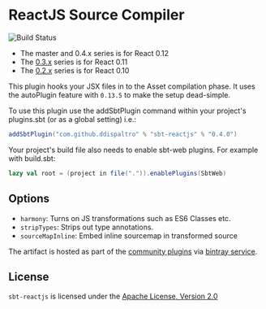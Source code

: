 # ReactJS Source Compiler

![Build Status](https://travis-ci.org/ddispaltro/sbt-reactjs.svg?branch=master)

 - The master and 0.4.x series is for React 0.12
 - The [0.3.x](https://github.com/ddispaltro/sbt-reactjs/tree/0.3.x) series is for React 0.11
 - The [0.2.x](https://github.com/ddispaltro/sbt-reactjs/tree/0.2.x) series is for React 0.10

This plugin hooks your JSX files in to the Asset compilation phase.
It uses the autoPlugin feature with `0.13.5` to make the setup dead-simple.

To use this plugin use the addSbtPlugin command within your project's
plugins.sbt (or as a global setting) i.e.:

```scala
addSbtPlugin("com.github.ddispaltro" % "sbt-reactjs" % "0.4.0")
```

Your project's build file also needs to enable sbt-web plugins. For example with build.sbt:

```scala
lazy val root = (project in file(".")).enablePlugins(SbtWeb)
```

## Options

 - `harmony`: Turns on JS transformations such as ES6 Classes etc.
 - `stripTypes`: Strips out type annotations.
 - `sourceMapInline`: Embed inline sourcemap in transformed source

The artifact is hosted as part of the [community plugins](http://www.scala-sbt.org/0.13.5/docs/Community/Bintray-For-Plugins.html)
via [bintray service](https://bintray.com/ddispaltro/sbt-plugins/sbt-reactjs/view).


## License

`sbt-reactjs` is licensed under the [Apache License, Version 2.0](./LICENSE)
